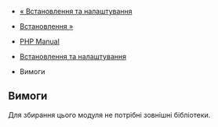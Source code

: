 - [« Встановлення та налаштування](ftp.setup.md)
- [Встановлення »](ftp.installation.md)

- [PHP Manual](index.md)
- [Встановлення та налаштування](ftp.setup.md)
- Вимоги

## Вимоги

Для збирання цього модуля не потрібні зовнішні бібліотеки.
